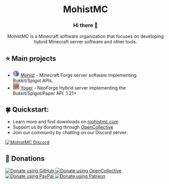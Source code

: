 <p align="center">
  <h1 align="center">MohistMC</h1>
</p>

<h3 align="center">Hi there 👋</h3>
<p align="center">MohistMC is a Minecraft software organization that focuses on developing hybrid Minecraft server software and other tools.</p>

## ⭐ Main projects
- <img src="/img/mohist.webp" width="20" />&nbsp;[Mohist](https://github.com/MohistMC/Mohist) - Minecraft Forge server software implementing Bukkit/Spigot APIs.
- <img src="/img/youer.webp" width="20" />&nbsp;[Youer](https://github.com/MohistMC/Youer) - NeoForge Hybrid server implementing the Bukkit/Spigot/Paper API. 1.21+

## 🍀 Quickstart:
- Learn more and find downloads on [mohistmc.com](https://mohistmc.com/)
- Support us by donating through [OpenCollective](https://opencollective.com/mohist)
- Join our community by chatting on our Discord server:

<a href="https://discord.gg/mohistmc">
         <img alt="MohistMC Discord" src="https://discord.com/api/guilds/311256119005937665/widget.png?style=banner2">
</a>

## 🎉 Donations

<a href="https://github.com/sponsors/MohistMC">
  <img height="32px" alt="Donate using GitHub" src="https://img.shields.io/badge/github%20sponsors-30363D?style=for-the-badge&logo=GitHub-Sponsors" />
</a>
<a href="https://opencollective.com/mohist">
  <img height="32px" alt="Donate using OpenCollective" src="https://img.shields.io/badge/opencollective-30363D?style=for-the-badge&logo=OpenCollective" />
</a>
<a href="https://www.paypal.com/paypalme/Mgazul">
  <img height="32px" alt="Donate using PayPal" src="https://img.shields.io/badge/paypal-30363D?style=for-the-badge&logo=PayPal" />
</a>
<a href="https://www.patreon.com/c/mohistmc">
  <img height="32px" alt="Donate using Patreon" src="https://img.shields.io/badge/Patreon-30363D?style=for-the-badge&logo=Patreon" />
</a>
